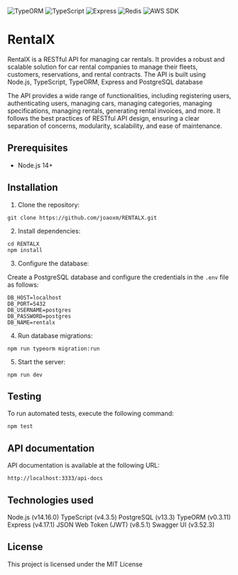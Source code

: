 ![TypeORM](https://img.shields.io/badge/TypeORM-v0.3.11-green)
![TypeScript](https://img.shields.io/badge/TypeScript-v4.9.4-blue)
![Express](https://img.shields.io/badge/Express-v4.18.2-orange)
![Redis](https://img.shields.io/badge/Redis-v4.6.5-red)
![AWS SDK](https://img.shields.io/badge/AWS%20SDK-v3.294.0-yellow)


# RentalX

RentalX is a RESTful API for managing car rentals. It provides a robust and scalable solution for car rental companies to manage their fleets, customers, reservations, and rental contracts. The API is built using Node.js, TypeScript, TypeORM, Express and PostgreSQL database

The API provides a wide range of functionalities, including registering users, authenticating users, managing cars, managing categories, managing specifications, managing rentals, generating rental invoices, and more. It follows the best practices of RESTful API design, ensuring a clear separation of concerns, modularity, scalability, and ease of maintenance.

## Prerequisites

- Node.js 14+

## Installation

1. Clone the repository:

```
git clone https://github.com/joaoxm/RENTALX.git
```
2. Install dependencies:

```
cd RENTALX
npm install
```


3. Configure the database:

Create a PostgreSQL database and configure the credentials in the `.env` file as follows:

```
DB_HOST=localhost
DB_PORT=5432
DB_USERNAME=postgres
DB_PASSWORD=postgres
DB_NAME=rentalx
```

4. Run database migrations:

```
npm run typeorm migration:run
```

5. Start the server:

```
npm run dev
```

## Testing

To run automated tests, execute the following command:

```
npm test
```
## API documentation

API documentation is available at the following URL:

```
http://localhost:3333/api-docs
```



## Technologies used

Node.js (v14.16.0)
TypeScript (v4.3.5)
PostgreSQL (v13.3)
TypeORM (v0.3.11)
Express (v4.17.1)
JSON Web Token (JWT) (v8.5.1)
Swagger UI (v3.52.3)

## License

This project is licensed under the MIT License



